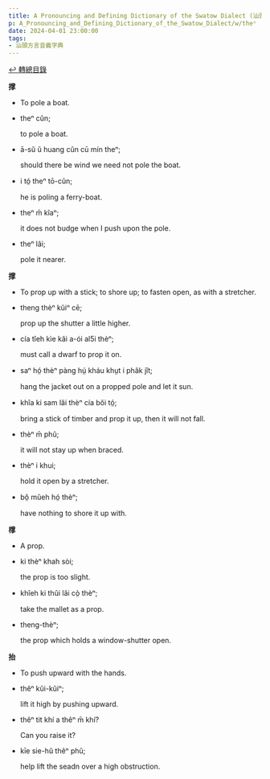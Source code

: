 ```yaml
---
title: A Pronouncing and Defining Dictionary of the Swatow Dialect (汕頭方言音義字典) / theⁿ
p: A_Pronouncing_and_Defining_Dictionary_of_the_Swatow_Dialect/w/theⁿ
date: 2024-04-01 23:00:00
tags: 
- 汕頭方言音義字典
---
```


[↩️ 轉總目錄](/A_Pronouncing_and_Defining_Dictionary_of_the_Swatow_Dialect)


**撑**
- To pole a boat.

- theⁿ cûn;

  to pole a boat.

- ā-sŭ ŭ huang cûn cū mín theⁿ;

  should there be wind we need not pole the boat.

- i tó̤ theⁿ tō-cûn;

  he is poling a ferry-boat.

- theⁿ m̄ kîaⁿ;

  it does not budge when I push upon the pole.

- theⁿ lâi;

  pole it nearer.

**撑**
- To prop up with a stick; to shore up; to fasten open, as with a stretcher.

- theng thèⁿ kûiⁿ cē;

  prop up the shutter a little higher.

- cía tîeh kìe kâi a-ói al5i thèⁿ;

  must call a dwarf to prop it on.

- saⁿ hó̤ thèⁿ pàng hṳ́ kháu khṳt i phâk jît;

  hang the jacket out on a propped pole and let it sun.

- khîa ki sam lâi thèⁿ cía bŏi tó̤;

  bring a stick of timber and prop it up, then it will not fall.

- thèⁿ m̄ phû;

  it will not stay up when braced.

- thèⁿ i khui;

  hold it open by a stretcher.

- bô̤ mûeh hó̤ thèⁿ;

  have nothing to shore it up with.

**𣛟**
- A prop.

- ki thèⁿ khah sòi;

  the prop is too slight.

- khîeh ki thûi lâi cò̤ thèⁿ;

  take the mallet as a prop.

- theng-thèⁿ;

  the prop which holds a window-shutter open.

**抬**
- To push upward with the hands.

- thêⁿ kûi-kûiⁿ;

  lift it high by pushing upward.

- thêⁿ tit khí a thêⁿ m̄ khí?

  Can you raise it?

- kīe sie-hŭ thêⁿ phû;

  help lift the seadn over a high obstruction.